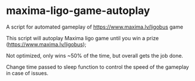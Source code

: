 # maxima-ligo-game-autoplay
A script for automated gameplay of https://www.maxima.lv/ligobus game

This script will autoplay Maxima ligo game until you win a prize (https://www.maxima.lv/ligobus);

Not optimized, only wins ~50% of the time, but overall gets the job done.

Change time passed to sleep function to control the speed of the gameplay in case of issues.

